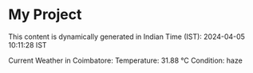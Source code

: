 # My Project

This content is dynamically generated in Indian Time (IST): 2024-04-05 10:11:28 IST


Current Weather in Coimbatore:
Temperature: 31.88 °C
Condition: haze
